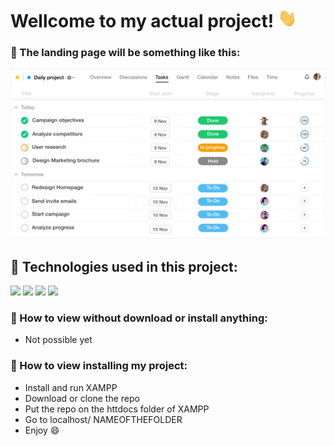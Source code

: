 # Wellcome to my actual project! <img src="https://raw.githubusercontent.com/GastonCorredoira/GastonCorredoira/master/wave.gif" width="30px" height="30px" />

### :construction: The landing page will be something like this:
<img src="https://raw.githubusercontent.com/GastonCorredoira/ToDoApp/master/img/preview.jpg"/>

## 🔧 Technologies used in this project:
![](https://img.shields.io/badge/Code-Bootstrap-informational?style=flat&logo=bootstrap&logoColor=white&color=C0E4E3)
![](https://img.shields.io/badge/Code-PHP-informational?style=flat&logo=php&logoColor=white&color=C0E4E3)
![](https://img.shields.io/badge/Code-Smarty-informational?style=flat&logo=php&logoColor=white&color=C0E4E3)
![](https://img.shields.io/badge/Code-MySQL-informational?style=flat&logo=mysql&logoColor=white&color=C0E4E3)

### :construction: How to view without download or install anything:
<!-- BLOG-POST-LIST:START -->
- Not possible yet
<!-- BLOG-POST-LIST:END -->

### :construction: How to view installing my project:
<!-- BLOG-POST-LIST:START -->
- Install and run XAMPP
- Download or clone the repo
- Put the repo on the httdocs folder of XAMPP
- Go to localhost/ NAMEOFTHEFOLDER
- Enjoy :smile:
<!-- BLOG-POST-LIST:END -->